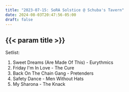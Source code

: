 ```yaml
---
title: "2023-07-15: SoRA Solstice @ Schuba's Tavern"
date: 2024-08-03T20:47:56-05:00
draft: false
---
```


## {{< param title >}}

Setlist:
1. Sweet Dreams (Are Made Of This) - Eurythmics
2. Friday I'm In Love - The Cure
3. Back On The Chain Gang - Pretenders
4. Safety Dance - Men Without Hats
5. My Sharona - The Knack
